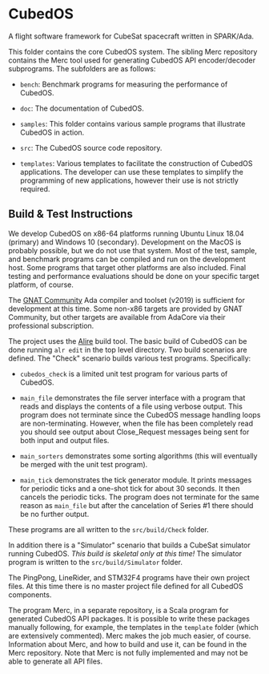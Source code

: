 
CubedOS
=======

A flight software framework for CubeSat spacecraft written in SPARK/Ada.

This folder contains the core CubedOS system. The sibling Merc repository contains the Merc tool
used for generating CubedOS API encoder/decoder subprograms. The subfolders are as follows:

+ `bench`: Benchmark programs for measuring the performance of CubedOS.

+ `doc`: The documentation of CubedOS.

+ `samples`: This folder contains various sample programs that illustrate CubedOS in action.

+ `src`: The CubedOS source code repository.

+ `templates`: Various templates to facilitate the construction of CubedOS applications. The
  developer can use these templates to simplify the programming of new applications, however
  their use is not strictly required.


Build & Test Instructions
-------------------------

We develop CubedOS on x86-64 platforms running Ubuntu Linux 18.04 (primary) and Windows 10
(secondary). Development on the MacOS is probably possible, but we do not use that system. Most
of the test, sample, and benchmark programs can be compiled and run on the development host.
Some programs that target other platforms are also included. Final testing and performance
evaluations should be done on your specific target platform, of course.

The [GNAT Community](http://www.adacore.com/community/) Ada compiler and toolset (v2019) is
sufficient for development at this time. Some non-x86 targets are provided by GNAT Community,
but other targets are available from AdaCore via their professional subscription.

The project uses the [Alire](https://alire.ada.dev/docs/) build tool. The basic build of CubedOS can be done running `alr edit` in the top level directory. Two build scenarios are defined. The "Check" scenario builds various test programs. Specifically:

+ `cubedos_check` is a limited unit test program for various parts of CubedOS.

+ `main_file` demonstrates the file server interface with a program that reads and displays the
  contents of a file using verbose output. This program does not terminate since the CubedOS
  message handling loops are non-terminating. However, when the file has been completely read
  you should see output about Close_Request messages being sent for both input and output files.
  
+ `main_sorters` demonstrates some sorting algorithms (this will eventually be merged with the
  unit test program).
  
+ `main_tick` demonstrates the tick generator module. It prints messages for periodic ticks and
  a one-shot tick for about 30 seconds. It then cancels the periodic ticks. The program does not
  terminate for the same reason as `main_file` but after the cancelation of Series #1 there
  should be no further output.
  
These programs are all written to the `src/build/Check` folder.

In addition there is a "Simulator" scenario that builds a CubeSat simulator running CubedOS.
*This build is skeletal only at this time!* The simulator program is written to the
`src/build/Simulator` folder.

The PingPong, LineRider, and STM32F4 programs have their own project files. At this time there
is no master project file defined for all CubedOS components.

The program Merc, in a separate repository, is a Scala program for generated CubedOS API
packages. It is possible to write these packages manually following, for example, the templates
in the `template` folder (which are extensively commented). Merc makes the job much easier, of
course. Information about Merc, and how to build and use it, can be found in the Merc
repository. Note that Merc is not fully implemented and may not be able to generate all API files.

